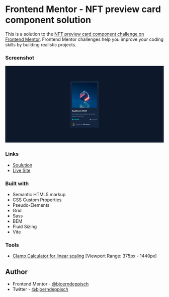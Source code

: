 # Frontend Mentor - NFT preview card component solution

This is a solution to the [NFT preview card component challenge on Frontend Mentor](https://www.frontendmentor.io/challenges/nft-preview-card-component-SbdUL_w0U). Frontend Mentor challenges help you improve your coding skills by building realistic projects.

### Screenshot

![Screenshot](./info/screenshot-1440.png)

### Links

- [Soulution](https://www.frontendmentor.io/challenges/nft-preview-card-component-SbdUL_w0U/hub)
- [Live Site](https://bjoerndeppisch-fem-nft-preview-card.netlify.app/)

### Built with

- Semantic HTML5 markup
- CSS Custom Properties
- Pseudo-Elements
- Grid
- Sass
- BEM
- Fluid Sizing
- Vite

### Tools

- [Clamp Calculator for linear scaling](https://royalfig.github.io/fluid-typography-calculator/) [Viewport Range: 375px - 1440px]

## Author

- Frontend Mentor - [@bjoerndeppisch](https://www.frontendmentor.io/profile/bjoerndeppisch)
- Twitter - [@bjoerndeppisch](https://twitter.com/bjoerndeppisch)
